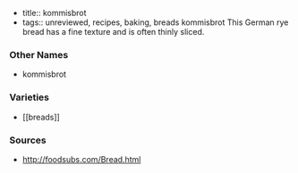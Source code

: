 - title:: kommisbrot
- tags:: unreviewed, recipes, baking, breads
kommisbrot This German rye bread has a fine texture and is often thinly sliced.

### Other Names

* kommisbrot

### Varieties

* [[breads]]

### Sources
* http://foodsubs.com/Bread.html
